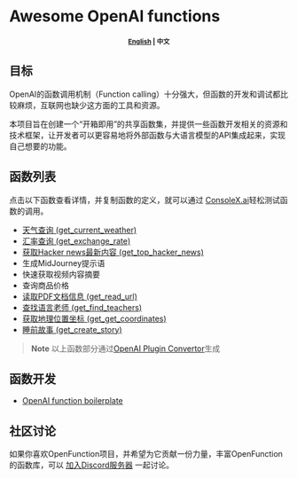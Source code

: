 # Awesome OpenAI functions

<p align="center"><small><b><a href="README-zh.md">English</a> | 中文</b></small></p>

## 目标

OpenAI的函数调用机制（Function calling）十分强大，但函数的开发和调试都比较麻烦，互联网也缺少这方面的工具和资源。

本项目旨在创建一个“开箱即用”的共享函数集，并提供一些函数开发相关的资源和技术框架，让开发者可以更容易地将外部函数与大语言模型的API集成起来，实现自己想要的功能。

## 函数列表

点击以下函数查看详情，并复制函数的定义，就可以通过 [ConsoleX.ai](https://console.evalsone.com/)轻松测试函数的调用。

* [天气查询 (get_current_weather)](info/get_current_weather.md)
* [汇率查询 (get_exchange_rate)](info/get_exchange_rate.md)
* [获取Hacker news最新内容 (get_top_hacker_news)](info/get_top_hacker_news.md)
* 生成MidJourney提示语
* 快速获取视频内容摘要
* 查询商品价格
* [读取PDF文档信息 (get_read_url)](info/read_url.md)
* [查找语言老师 (get_find_teachers)](info/find_teachers.md)
* [获取地理位置坐标 (get_get_coordinates)](info/get_coordinates.md)
* [睡前故事 (get_create_story)](info/create_story.md)




> **Note**
> 以上函数部分通过[OpenAI Plugin Convertor](https://consolex.ai/plugins)生成

## 函数开发
* [OpenAI function boilerplate](https://github.com/quentinzhang/OpenAI-function-boilerplate/tree/main)

## 社区讨论
如果你喜欢OpenFunction项目，并希望为它贡献一份力量，丰富OpenFunction的函数库，可以 [加入Discord服务器](https://discord.gg/JRcM2x4Rf) 一起讨论。